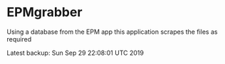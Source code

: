 # EPMgrabber
Using a database from the EPM app this application scrapes the files as required


Latest backup: Sun Sep 29 22:08:01 UTC 2019
